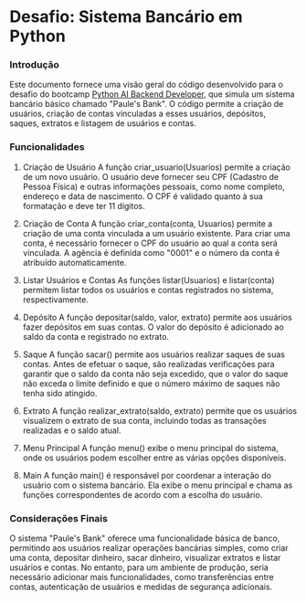 # Desafio: Sistema Bancário em Python
### Introdução
Este documento fornece uma visão geral do código desenvolvido para o desafio do bootcamp [Python AI Backend Developer](https://www.dio.me/bootcamp/coding-future-vivo-python-ai-backend-developer), que simula um sistema bancário básico chamado "Paule's Bank". O código permite a criação de usuários, criação de contas vinculadas a esses usuários, depósitos, saques, extratos e listagem de usuários e contas.

### Funcionalidades
1. Criação de Usuário
A função criar_usuario(Usuarios) permite a criação de um novo usuário. O usuário deve fornecer seu CPF (Cadastro de Pessoa Física) e outras informações pessoais, como nome completo, endereço e data de nascimento. O CPF é validado quanto à sua formatação e deve ter 11 dígitos.

2. Criação de Conta
A função criar_conta(conta, Usuarios) permite a criação de uma conta vinculada a um usuário existente. Para criar uma conta, é necessário fornecer o CPF do usuário ao qual a conta será vinculada. A agência é definida como "0001" e o número da conta é atribuído automaticamente.

3. Listar Usuários e Contas
As funções listar(Usuarios) e listar(conta) permitem listar todos os usuários e contas registrados no sistema, respectivamente.

4. Depósito
A função depositar(saldo, valor, extrato) permite aos usuários fazer depósitos em suas contas. O valor do depósito é adicionado ao saldo da conta e registrado no extrato.

5. Saque
A função sacar() permite aos usuários realizar saques de suas contas. Antes de efetuar o saque, são realizadas verificações para garantir que o saldo da conta não seja excedido, que o valor do saque não exceda o limite definido e que o número máximo de saques não tenha sido atingido.

6. Extrato
A função realizar_extrato(saldo, extrato) permite que os usuários visualizem o extrato de sua conta, incluindo todas as transações realizadas e o saldo atual.

7. Menu Principal
A função menu() exibe o menu principal do sistema, onde os usuários podem escolher entre as várias opções disponíveis.

8. Main
A função main() é responsável por coordenar a interação do usuário com o sistema bancário. Ela exibe o menu principal e chama as funções correspondentes de acordo com a escolha do usuário.

### Considerações Finais
O sistema "Paule's Bank" oferece uma funcionalidade básica de banco, permitindo aos usuários realizar operações bancárias simples, como criar uma conta, depositar dinheiro, sacar dinheiro, visualizar extratos e listar usuários e contas. No entanto, para um ambiente de produção, seria necessário adicionar mais funcionalidades, como transferências entre contas, autenticação de usuários e medidas de segurança adicionais.

